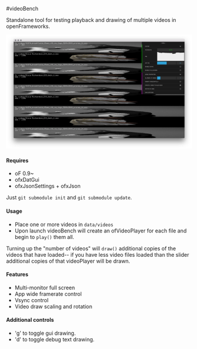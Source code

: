 #videoBench

Standalone tool for testing playback and drawing of multiple videos in openFrameworks.

![Screenshot](misc/screenshot.png)

#### Requires
- oF 0.9~
- ofxDatGui
- ofxJsonSettings + ofxJson

Just `git submodule init` and `git submodule update`.

#### Usage
- Place one or more videos in `data/videos`
- Upon launch videoBench will create an ofVideoPlayer for each file and begin to `play()` them all.

Turning up the "number of videos" will `draw()` additional copies of the videos that have loaded-- if you have less video files loaded than the slider additional copies of that videoPlayer will be drawn.

#### Features
- Multi-monitor full screen
- App wide framerate control
- Vsync control
- Video draw scaling and rotation

#### Additional controls
- 'g' to toggle gui drawing.
- 'd' to toggle debug text drawing.